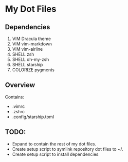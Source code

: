 # My Dot Files

## Dependencies

1. VIM Dracula theme
2. VIM vim-markdown
3. VIM vim-airline
4. SHELL zsh
5. SHELL oh-my-zsh
6. SHELL starship
7. COLORIZE pygments

## Overview

Contains:

* .vimrc
* .zshrc
* .config/starship.toml

## TODO:

* Expand to contain the rest of my dot files.
* Create setup script to symlink repository dot files to ~/.
* Create setup script to install dependencies
